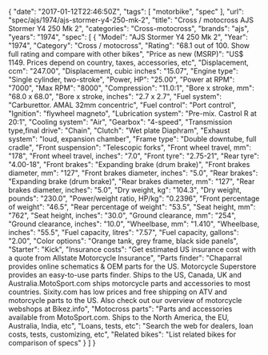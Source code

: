 {
    "date": "2017-01-12T22:46:50Z",
    "tags": [
        "motorbike",
        "spec"
    ],
    "url": "spec\/ajs\/1974\/ajs-stormer-y4-250-mk-2",
    "title": "Cross \/ motocross AJS Stormer Y4 250 Mk 2",
    "categories": "Cross-motocross",
    "brands": "ajs",
    "years": "1974",
    "spec": [
        {
            "Model": "AJS Stormer Y4 250 Mk 2",
            "Year": "1974",
            "Category": "Cross \/ motocross",
            "Rating": "68.1 out of 100. Show full rating and compare with other bikes",
            "Price as new (MSRP)": "US$ 1149.   Prices depend on country, taxes, accessories, etc",
            "Displacement, ccm": "247.00",
            "Displacement, cubic inches": "15.07",
            "Engine type": "Single cylinder, two-stroke",
            "Power, HP": "25.00",
            "Power at RPM": "7000",
            "Max RPM": "8000",
            "Compression": "11.0:1",
            "Bore x stroke, mm": "68.0 x 68.0",
            "Bore x stroke, inches": "2.7 x 2.7",
            "Fuel system": "Carburettor. AMAL 32mm concentric",
            "Fuel control": "Port control",
            "Ignition": "flywheel magneto",
            "Lubrication system": "Pre-mix.  Castrol R at 20:1",
            "Cooling system": "Air",
            "Gearbox": "4-speed",
            "Transmission type,final drive": "Chain",
            "Clutch": "Wet plate Diaphram",
            "Exhaust system": "loud, expansion chamber",
            "Frame type": "Double downtube, full cradle",
            "Front suspension": "Telescopic forks",
            "Front wheel travel, mm": "178",
            "Front wheel travel, inches": "7.0",
            "Front tyre": "2.75-21",
            "Rear tyre": "4.00-18",
            "Front brakes": "Expanding brake (drum brake)",
            "Front brakes diameter, mm": "127",
            "Front brakes diameter, inches": "5.0",
            "Rear brakes": "Expanding brake (drum brake)",
            "Rear brakes diameter, mm": "127",
            "Rear brakes diameter, inches": "5.0",
            "Dry weight, kg": "104.3",
            "Dry weight, pounds": "230.0",
            "Power\/weight ratio, HP\/kg": "0.2396",
            "Front percentage of weight": "46.5",
            "Rear percentage of weight": "53.5",
            "Seat height, mm": "762",
            "Seat height, inches": "30.0",
            "Ground clearance, mm": "254",
            "Ground clearance, inches": "10.0",
            "Wheelbase, mm": "1.410",
            "Wheelbase, inches": "55.5",
            "Fuel capacity, litres": "7.57",
            "Fuel capacity, gallons": "2.00",
            "Color options": "Orange tank, grey frame, black side panels",
            "Starter": "Kick",
            "Insurance costs": "Get estimated US insurance cost with a quote from Allstate Motorcycle Insurance",
            "Parts finder": "Chaparral provides online schematics & OEM parts for the US.   Motorcycle Superstore provides an easy-to-use parts finder. Ships to the US, Canada, UK and Australia.MotoSport.com ships motorcycle parts and accessories to most countries.    Sixity.com has low prices and free shipping on ATV and motorcycle parts to the US. Also check out our overview of motorcycle webshops at Bikez.info",
            "Motocross parts": "Parts and accessories available from MotoSport.com. Ships to the North America, the EU, Australia, India, etc",
            "Loans, tests, etc": "Search the web for dealers, loan costs, tests, customizing, etc",
            "Related bikes": "List related bikes for comparison of specs"
        }
    ]
}